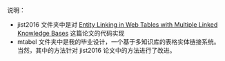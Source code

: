 说明：

* jist2016 文件夹中是对 [Entity Linking in Web Tables with Multiple Linked Knowledge Bases](http://yanshengjia.com/file/jist2016.pdf) 这篇论文的代码实现
* mtabel 文件夹中是我的毕业设计，一个基于多知识库的表格实体链接系统。当然，其中的方法针对 jist2016 论文中的方法进行了改进。